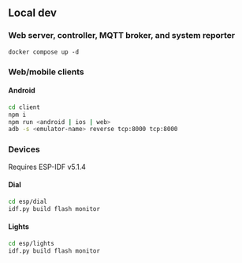 ## Local dev

### Web server, controller, MQTT broker, and system reporter

`docker compose up -d`

### Web/mobile clients

#### Android

``` sh
cd client
npm i
npm run <android | ios | web>
adb -s <emulator-name> reverse tcp:8000 tcp:8000
```

### Devices

Requires ESP-IDF v5.1.4

#### Dial

```sh
cd esp/dial
idf.py build flash monitor
```

#### Lights

``` sh
cd esp/lights
idf.py build flash monitor
```
